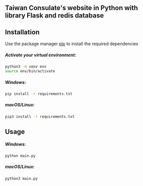 ## Taiwan Consulate's website in Python with library Flask and redis database 

## Installation

Use the package manager [pip](https://pip.pypa.io/en/stable/) to install the required dependencies

##### Activate your virtual environment:
```zsh
python3 -m venv env
source env/bin/activate
```

##### Windows:
```zsh
pip install -r requirements.txt 
```

##### macOS/Linux:
```zsh
pip3 install -r requirements.txt
```

## Usage

##### Windows:
```zsh
python main.py
```
##### macOS/Linux:
```zsh
python3 main.py
```